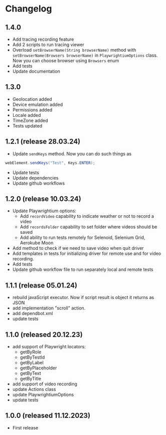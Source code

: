 # Changelog

## 1.4.0
* Add tracing recording feature
* Add 2 scripts to run tracing viewer
* Overload `setBrowserName(String browserName)` method with `setBrowserName(Browsers browserName)` 
in `PlaywrightiumOptions` class. Now you can choose browser using `Browsers` enum
* Add tests
* Update documentation

## 1.3.0
* Geolocation added
* Device emulation added
* Permissions added
* Locale added
* TimeZone added
* Tests updated

## 1.2.1 (release 28.03.24)
* Update `sendKeys` method. Now you can do such things as  
```java
webElement.sendKeys("Test", Keys.ENTER);
```
* Update tests
* Update dependencies
* Update github workflows

## 1.2.0 (release 10.03.24)
* Update Playwrightium options:
  * Add `recordVideo` capability to indicate weather or not to record a video
  * Add `recordsFolder` capability to set folder where videos should be saved
  * Add ability to run tests remotely for Selenoid, Selenium Grid, Aerokube Moon
* Add method to check if we need to save video when quit driver
* Add templates in tests for initializing driver for remote use and for video recording.
* Add tests
* Update github workflow file to run separately local and remote tests

## 1.1.1 (release 05.01.24)
* rebuild javaScript executor. Now if script result is object it returns as JSON
* add implementation "scroll" action. 
* add dependbot.xml
* update tests

## 1.1.0 (released 20.12.23)
* add support of Playwright locators:
  * getByRole
  * getByTestId
  * getByLabel
  * getByPlaceholder
  * getByText
  * getByTitle
* add support of video recording
* update Actions class
* update PlaywrightiumOptions
* update tests

## 1.0.0 (released 11.12.2023)
* First release